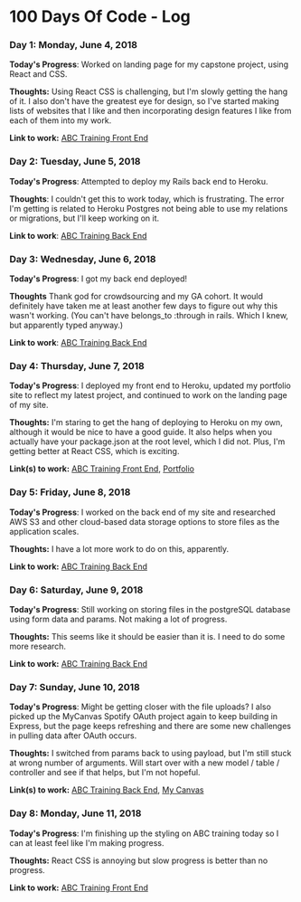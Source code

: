# 100 Days Of Code - Log

### Day 1: Monday, June 4, 2018

**Today's Progress**: Worked on landing page for my capstone project, using React and CSS.

**Thoughts:** Using React CSS is challenging, but I'm slowly getting the hang of it. I also don't have the greatest eye for design, so I've started making lists of websites that I like and then incorporating design features I like from each of them into my work.

**Link to work:** [ABC Training Front End](https://github.com/hanna2895/ABC-Training)

### Day 2: Tuesday, June 5, 2018

**Today's Progress**: Attempted to deploy my Rails back end to Heroku.

**Thoughts**: I couldn't get this to work today, which is frustrating. The error I'm getting is related to Heroku Postgres not being able to use my relations or migrations, but I'll keep working on it.

**Link to work**: [ABC Training Back End](https://github.com/hanna2895/ABC-Training-back-end)


### Day 3: Wednesday, June 6, 2018

**Today's Progress**: I got my back end deployed!

**Thoughts** Thank god for crowdsourcing and my GA cohort. It would definitely have taken me at least another few days to figure out why this wasn't working. (You can't have belongs_to :through in rails. Which I knew, but apparently typed anyway.)

**Link to work**: [ABC Training Back End](https://github.com/hanna2895/ABC-Training-back-end)

### Day 4: Thursday, June 7, 2018

**Today's Progress**: I deployed my front end to Heroku, updated my portfolio site to reflect my latest project, and continued to work on the landing page of my site.

**Thoughts:** I'm staring to get the hang of deploying to Heroku on my own, although it would be nice to have a good guide. It also helps when you actually have your package.json at the root level, which I did not. Plus, I'm getting better at React CSS, which is exciting.

**Link(s) to work:** [ABC Training Front End](https://github.com/hanna2895/ABC-Training), [Portfolio](https://github.com/hanna2895/portfolio)

### Day 5: Friday, June 8, 2018

**Today's Progress**: I worked on the back end of my site and researched AWS S3 and other cloud-based data storage options to store files as the application scales.

**Thoughts:** I have a lot more work to do on this, apparently.

**Link to work:** [ABC Training Back End](https://github.com/hanna2895/ABC-Training-back-end)

### Day 6: Saturday, June 9, 2018

**Today's Progress**: Still working on storing files in the postgreSQL database using form data and params. Not making a lot of progress.

**Thoughts:** This seems like it should be easier than it is. I need to do some more research.

**Link to work:** [ABC Training Back End](https://github.com/hanna2895/ABC-Training-back-end)

### Day 7: Sunday, June 10, 2018

**Today's Progress**: Might be getting closer with the file uploads? I also picked up the MyCanvas Spotify OAuth project again to keep building in Express, but the page keeps refreshing and there are some new challenges in pulling data after OAuth occurs.

**Thoughts:** I switched from params back to using payload, but I'm still stuck at wrong number of arguments. Will start over with a new model / table / controller and see if that helps, but I'm not hopeful.

**Link(s) to work:** [ABC Training Back End](https://github.com/hanna2895/ABC-Training-back-end), [My Canvas](https://github.com/hanna2895/MyCanvas)

### Day 8: Monday, June 11, 2018

**Today's Progress**: I'm finishing up the styling on ABC training today so I can at least feel like I'm making progress.

**Thoughts:** React CSS is annoying but slow progress is better than no progress.

**Link to work:** [ABC Training Front End](https://github.com/hanna2895/ABC-Training)
